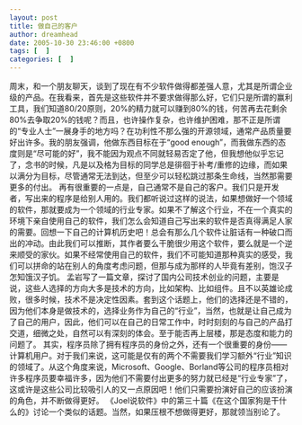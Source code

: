 ```yaml
---
layout: post
title: 做自己的客户
author: dreamhead
date: 2005-10-30 23:46:00 +0800
tags: [  ]
categories: [  ]
---
```


周末，和一个朋友聊天，谈到了现在有不少软件做得都差强人意，尤其是所谓企业级的产品。在我看来，首先是这些软件并不要求做得那么好，它们只是所谓的赢利工具，我们知道80/20原则，20%的精力就可以赚到80%的钱，何苦再去花剩余80%去争取20%的钱呢？而且，也许操作复杂，也许维护困难，那不正是所谓的“专业人士”一展身手的地方吗？在功利性不那么强的开源领域，通常产品质量要好出许多。我的朋友强调，他做东西目标在于“good enough”，而我做东西的态度则是“尽可能的好”，我不能因为观点不同就轻易否定了他，但我想他似乎忘记了，念书的时候，凡是以及格为目标的同学总是徘徊于补考/重修的边缘，而如果以满分为目标，尽管通常无法到达，但至少可以轻松跳过那条生命线，当然那需要更多的付出。 再有很重要的一点是，自己通常不是自己的客户。我们只是开发者，写出来的程序是给别人用的。我们都听说过这样的说法，如果想做好一个领域的软件，那就要成为一个领域的行业专家。如果不了解这个行业，不在一个真实的环境下亲自使用自己的软件，我们怎么会知道自己写出来的软件是否真得满足人家的需要。回想一下自己的计算机历史吧！总会有那么几个软件让脏话有一种破口而出的冲动。由此我们可以推断，其作者要么干脆很少用这个软件，要么就是一个逆来顺受的家伙。如果不经常使用自己的软件，我们不可能知道那种真实的感受，我们可以拼命的站在别人的角度考虑问题，但那与成为那样的人毕竟有差别，饱汉子怎知饿汉子饥。 孟岩写了一篇文章，探讨了国内公司技术创业的问题，主要是说，这些人选择的方向大多是技术的方向，比如架构、比如组件。且不以英雄论成败，很多时候，技术不是决定性因素。套到这个话题上，他们的选择还是不错的，因为他们本身是做技术的，选择业务作为自己的“行业”，当然，也就是让自己成为了自己的用户，因此，他们可以在自己的日常工作中，时时刻刻的与自己的产品打交道，细微之处，自然可以有深刻的体会。至于能否再上层楼，那是态度和能力的问题了。 其实，程序员除了拥有程序员的身份之外，还有一个很重要的身份——计算机用户。对于我们来说，这可能是仅有的两个不需要我们学习额外“行业”知识的领域了。从这个角度来说，Microsoft、Google、Borland等公司的程序员相对许多程序员要幸福许多，因为他们不需要付出更多的努力就已经是“行业专家”了，这或许是这些公司比较吸引人的又一点原因吧！他们只需要扮演好自己的应该扮演的角色，并不断做得更好。 《Joel说软件》中的第三十篇《在这个国家狗是干什么的》讨论一个类似的话题。当然，如果压根不想做得更好，那就领当别论了。


